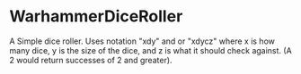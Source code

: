 # WarhammerDiceRoller
A Simple dice roller. Uses notation "xdy" and or "xdycz" where x is how many dice, y is the size of the dice, and z is what it should check against. (A 2 would return successes of 2 and greater).
